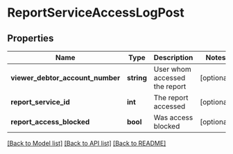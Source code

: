 # ReportServiceAccessLogPost

## Properties
Name | Type | Description | Notes
------------ | ------------- | ------------- | -------------
**viewer_debtor_account_number** | **string** | User whom accessed the report | [optional] 
**report_service_id** | **int** | The report accessed | [optional] 
**report_access_blocked** | **bool** | Was access blocked | [optional] 

[[Back to Model list]](../../README.md#documentation-for-models) [[Back to API list]](../../README.md#documentation-for-api-endpoints) [[Back to README]](../../README.md)

